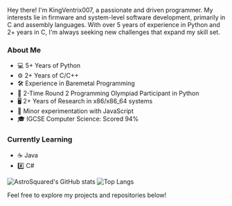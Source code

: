 Hey there! I'm KingVentrix007, a passionate and driven programmer. My interests lie in firmware and system-level software development, primarily in C and assembly languages. With over 5 years of experience in Python and 2+ years in C, I'm always seeking new challenges that expand my skill set.

### About Me
- 💻 5+ Years of Python
- ⚙️ 2+ Years of C/C++
- 🛠 Experience in Baremetal Programming
- 🏅 2-Time Round 2 Programming Olympiad Participant in Python
- 🖥 2+ Years of Research in x86/x86_64 systems
- 🧪 Minor experimentation with JavaScript
- 🎓 IGCSE Computer Science: Scored 94%
### Currently Learning
- ☕️ Java
- #️⃣ C#


![AstroSquared's GitHub stats](https://github-readme-stats.vercel.app/api?username=KingVentrix007&theme=dracula)
![Top Langs](https://github-readme-stats.vercel.app/api/top-langs/?username=KingVentrix007&langs_count=8&theme=dracula&layout=compact)

Feel free to explore my projects and repositories below!
<!---
KingVentrix007/KingVentrix007 is a ✨ special ✨ repository because its `README.md` (this file) appears on your GitHub profile.
You can click the Preview link to take a look at your changes.
--->
